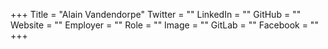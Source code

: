 +++
Title = "Alain Vandendorpe"
Twitter = ""
LinkedIn = ""
GitHub = ""
Website = ""
Employer = ""
Role = ""
Image = ""
GitLab = ""
Facebook = ""
+++
